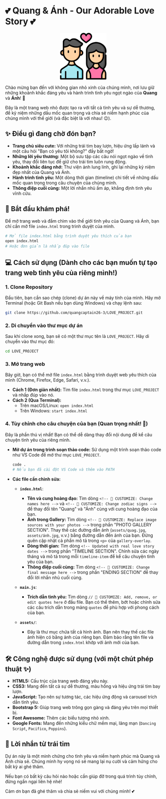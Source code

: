 # 💕 Quang & Ánh - Our Adorable Love Story 💕

<p align="center">
  <img src="assets/relationship.png" alt="Cute Relationship Icon" width="150"/>
</p>

Chào mừng bạn đến với không gian nhỏ xinh của chúng mình, nơi lưu giữ những khoảnh khắc đáng yêu và hành trình tình yêu ngọt ngào của **Quang** và **Ánh**! 💖

Đây là một trang web nhỏ được tạo ra với tất cả tình yêu và sự dễ thương, để kỷ niệm những dấu mốc quan trọng và chia sẻ niềm hạnh phúc của chúng mình với thế giới (và đặc biệt là với nhau! 😉).

## ✨ Điều gì đang chờ đón bạn?

*   **Trang chủ siêu cute:** Với những trái tim bay lượn, hiệu ứng lấp lánh và một câu hỏi "Bạn có yêu tôi không?" đầy bất ngờ!
*   **Những lời yêu thương:** Một bộ sưu tập các câu nói ngọt ngào về tình yêu, thay đổi liên tục để giữ cho trái tim luôn rung động.
*   **Khoảnh khắc đáng nhớ:** Thư viện ảnh lung linh, ghi lại những kỷ niệm đẹp nhất của Quang và Ánh.
*   **Hành trình tình yêu:** Một dòng thời gian (timeline) chi tiết về những dấu mốc quan trọng trong câu chuyện của chúng mình.
*   **Thông điệp cuối cùng:** Một lời nhắn nhủ ấm áp, khẳng định tình yêu vĩnh cửu.

## 🚀 Bắt đầu khám phá!

Để mở trang web và đắm chìm vào thế giới tình yêu của Quang và Ánh, bạn chỉ cần mở file `index.html` trong trình duyệt của mình.

```bash
# Mở file index.html bằng trình duyệt yêu thích của bạn
open index.html 
# Hoặc đơn giản là nhấp đúp vào file
```

## 💻 Cách sử dụng (Dành cho các bạn muốn tự tạo trang web tình yêu của riêng mình!)

### **1. Clone Repository**

Đầu tiên, bạn cần sao chép (clone) dự án này về máy tính của mình. Hãy mở Terminal (hoặc Git Bash nếu bạn dùng Windows) và chạy lệnh sau:

```bash
git clone https://github.com/quangcaptain26-3/LOVE_PROJECT.git
```

### **2. Di chuyển vào thư mục dự án**

Sau khi clone xong, bạn sẽ có một thư mục tên là `LOVE_PROJECT`. Hãy di chuyển vào thư mục đó:

```bash
cd LOVE_PROJECT
```

### **3. Mở trang web**

Bây giờ, bạn có thể mở file `index.html` bằng trình duyệt web yêu thích của mình (Chrome, Firefox, Edge, Safari, v.v.).

*   **Cách 1 (Đơn giản nhất):** Tìm file `index.html` trong thư mục `LOVE_PROJECT` và nhấp đúp vào nó.
*   **Cách 2 (Qua Terminal):**
    *   Trên macOS/Linux: `open index.html`
    *   Trên Windows: `start index.html`

### **4. Tùy chỉnh cho câu chuyện của bạn (Quan trọng nhất! 💖)**

Đây là phần thú vị nhất! Bạn có thể dễ dàng thay đổi nội dung để kể câu chuyện tình yêu của riêng mình.

*   **Mở dự án trong trình soạn thảo code:** Sử dụng một trình soạn thảo code như VS Code để mở thư mục `LOVE_PROJECT`.

    ```bash
    code . 
    # Nếu bạn đã cài đặt VS Code và thêm vào PATH
    ```

*   **Các file cần chỉnh sửa:**

    *   **`index.html`**:
        *   **Tên và cung hoàng đạo:** Tìm dòng `<!-- 🔧 CUSTOMIZE: Change names here -->` và `<!-- 🔧 CUSTOMIZE: Change zodiac signs -->` để thay đổi tên "Quang" và "Ánh" cùng với cung hoàng đạo của bạn.
        *   **Ảnh trong Gallery:** Tìm dòng `<!-- 🔧 CUSTOMIZE: Replace image sources with your photos -->` trong phần "PHOTO GALLERY SECTION". Thay thế các đường dẫn ảnh (`assets/quag.jpg`, `assets/ánh.jpg`, v.v.) bằng đường dẫn đến ảnh của bạn. Đừng quên cập nhật cả phần mô tả trong `<p>` của `gallery-overlay`.
        *   **Dòng thời gian:** Tìm dòng `<!-- Updated with real love story dates -->` trong phần "TIMELINE SECTION". Chỉnh sửa các ngày tháng và mô tả trong mỗi `timeline-item` để kể câu chuyện tình yêu của bạn.
        *   **Thông điệp cuối cùng:** Tìm dòng `<!-- 🔧 CUSTOMIZE: Change final message here -->` trong phần "ENDING SECTION" để thay đổi lời nhắn nhủ cuối cùng.

    *   **`main.js`**:
        *   **Trích dẫn tình yêu:** Tìm dòng `// 🔧 CUSTOMIZE: Add, remove, or edit quotes here` ở đầu file. Bạn có thể thêm, bớt hoặc chỉnh sửa các câu trích dẫn trong mảng `quotes` để phù hợp với phong cách của bạn.

    *   **`assets/`**:
        *   Đây là thư mục chứa tất cả hình ảnh. Bạn nên thay thế các file ảnh hiện có bằng ảnh của riêng bạn. Đảm bảo rằng tên file và đường dẫn trong `index.html` khớp với ảnh mới của bạn.

## 🛠️ Công nghệ được sử dụng (với một chút phép thuật ✨)

*   **HTML5:** Cấu trúc của trang web đáng yêu này.
*   **CSS3:** Mang đến tất cả sự dễ thương, màu hồng và hiệu ứng trái tim bay lượn.
*   **JavaScript:** Tạo nên sự tương tác, các hiệu ứng động và carousel trích dẫn tình yêu.
*   **Bootstrap 5:** Giúp trang web trông gọn gàng và đáng yêu trên mọi thiết bị.
*   **Font Awesome:** Thêm các biểu tượng nhỏ xinh.
*   **Google Fonts:** Mang đến những kiểu chữ mềm mại, lãng mạn (`Dancing Script`, `Pacifico`, `Poppins`).

## 💌 Lời nhắn từ trái tim

Dự án này là một minh chứng cho tình yêu và niềm hạnh phúc mà Quang và Ánh chia sẻ. Chúng mình hy vọng nó sẽ mang lại nụ cười và cảm hứng cho bất kỳ ai ghé thăm.

Nếu bạn có bất kỳ câu hỏi nào hoặc cần giúp đỡ trong quá trình tùy chỉnh, đừng ngần ngại liên hệ nhé!

Cảm ơn bạn đã ghé thăm và chia sẻ niềm vui với chúng mình!
 💕
